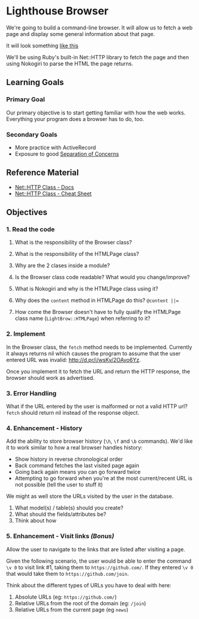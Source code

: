 Lighthouse Browser
============

We're going to build a command-line browser. It will allow us to fetch a web page and display some general information about that page.

It will look something [like this](http://d.pr/i/eyzh/3Dt5eu0n)

We'll be using Ruby's built-in Net::HTTP library to fetch the page and then using Nokogiri to parse the HTML the page returns.

## Learning Goals

### Primary Goal

Our primary objective is to start getting familiar with how the web works. Everything your program does a browser has to do, too.

### Secondary Goals

* More practice with ActiveRecord
* Exposure to good [Separation of Concerns](http://en.wikipedia.org/wiki/Separation_of_concerns)

## Reference Material

* [Net::HTTP Class - Docs](http://devdocs.io/ruby/net/http)
* [Net::HTTP Class - Cheat Sheet](http://www.rubyinside.com/nethttp-cheat-sheet-2940.html)

## Objectives

### 1. Read the code

1. What is the responsibility of the Browser class?

2. What is the responsibility of the HTMLPage class?

3. Why are the 2 clases inside a module?

4. Is the Browser class code readable? What would you change/improve?

5. What is Nokogiri and why is the HTMLPage class using it?

6. Why does the `content` method in HTMLPage do this? `@content ||=`

7. How come the Browser doesn't have to fully qualify the HTMLPage class name (`LightBrow::HTMLPage`) when referring to it?

### 2. Implement

In the Browser class, the `fetch` method needs to be implemented. Currently it always returns nil which causes the program to assume that the user entered URL was invalid: <http://d.pr/i/wsKv/2OAvo6Yz>.

Once you implement it to fetch the URL and return the HTTP response, the browser should work as advertised.

### 3. Error Handling

What if the URL entered by the user is malformed or not a valid HTTP url? `fetch` should return nil instead of the response object.

### 4. Enhancement - History

Add the ability to store browser history (`\h`, `\f` and `\b` commands). We'd like it to work similar to how a real browser handles history:
* Show history in reverse chronological order
* Back command fetches the last visited page again
* Going back again means you can go forward twice
* Attempting to go forward when you're at the most current/recent URL is not possible (tell the user to stuff it)

We might as well store the URLs visited by the user in the database.

1. What model(s) / table(s) should you create?
2. What should the fields/attributes be?
3. Think about how

### 5. Enhancement - Visit links _(Bonus)_

Allow the user to navigate to the links that are listed after visiting a page.

Given the following scenario, the user would be able to enter the command `\v 0` to visit link #1, taking them to `https://github.com/`. If they entered `\v 0` that would take them to `https://github.com/join`.

Think about the different types of URLs you have to deal with here:
1. Absolute URLs (eg: `https://github.com/`)
2. Relative URLs from the root of the domain (eg: `/join`)
3. Relative URLs from the current page (eg `news`)
